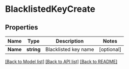 # BlacklistedKeyCreate

## Properties

Name | Type | Description | Notes
------------ | ------------- | ------------- | -------------
**Name** | **string** | Blacklisted key name | [optional] 

[[Back to Model list]](../README.md#documentation-for-models) [[Back to API list]](../README.md#documentation-for-api-endpoints) [[Back to README]](../README.md)


